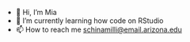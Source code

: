 - 👋 Hi, I’m Mia
- 🌱 I’m currently learning how code on RStudio
- 📫 How to reach me 
     schinamilli@email.arizona.edu

<!---
schinamilli/schinamilli is a ✨ special ✨ repository because its `README.md` (this file) appears on your GitHub profile.
You can click the Preview link to take a look at your changes.
--->
